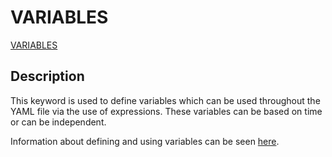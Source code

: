 # VARIABLES
 
[VARIABLES](/about/references/keywords/VARIABLES.md)

## Description
This keyword is used to define variables which can be used throughout the YAML file via the use of expressions. 
These variables can be based on time or can be independent. 

Information about defining and using variables can be seen [here](/about/modelling/setup/variables.md).